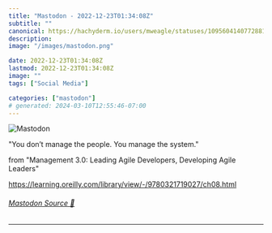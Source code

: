```yaml
---
title: "Mastodon - 2022-12-23T01:34:08Z"
subtitle: ""
canonical: https://hachyderm.io/users/mweagle/statuses/109560414077288191
description:
image: "/images/mastodon.png"

date: 2022-12-23T01:34:08Z
lastmod: 2022-12-23T01:34:08Z
image: ""
tags: ["Social Media"]

categories: ["mastodon"]
# generated: 2024-03-10T12:55:46-07:00
---
```

![Mastodon](/images/mastodon.png)

<p>&quot;You don’t manage the people. You manage the system.&quot;</p><p>from &quot;Management 3.0: Leading Agile Developers, Developing Agile Leaders&quot;</p><p><a href="https://learning.oreilly.com/library/view/-/9780321719027/ch08.html" target="_blank" rel="nofollow noopener noreferrer" translate="no"><span class="invisible">https://</span><span class="ellipsis">learning.oreilly.com/library/v</span><span class="invisible">iew/-/9780321719027/ch08.html</span></a></p>


###### [Mastodon Source 🐘](https://hachyderm.io/@mweagle/109560414077288191)

___
